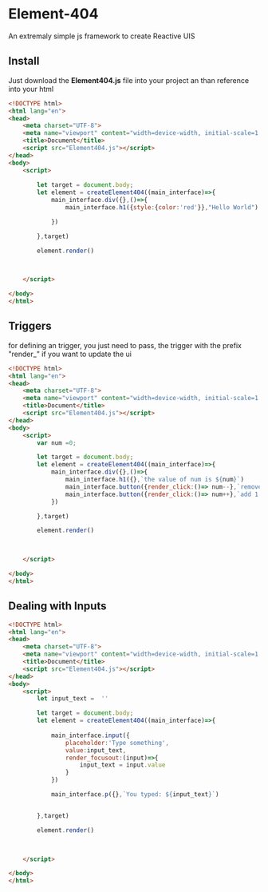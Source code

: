 # Element-404
An extremaly simple js framework to create Reactive UIS

## Install 

Just download the **Element404.js** file into your project an than reference into your html

```html
<!DOCTYPE html>
<html lang="en">
<head>
    <meta charset="UTF-8">
    <meta name="viewport" content="width=device-width, initial-scale=1.0">
    <title>Document</title>
    <script src="Element404.js"></script>
</head>
<body>
    <script>
        
        let target = document.body;
        let element = createElement404((main_interface)=>{
            main_interface.div({},()=>{
                main_interface.h1({style:{color:'red'}},"Hello World")

            })

        },target)

        element.render()
           


    </script>

</body>
</html>
```
## Triggers
for defining an trigger, you just need to pass, the trigger with the prefix "render_" if you want to update the ui

```html
<!DOCTYPE html>
<html lang="en">
<head>
    <meta charset="UTF-8">
    <meta name="viewport" content="width=device-width, initial-scale=1.0">
    <title>Document</title>
    <script src="Element404.js"></script>
</head>
<body>
    <script>
        var num =0;

        let target = document.body;
        let element = createElement404((main_interface)=>{
            main_interface.div({},()=>{
                main_interface.h1({},`the value of num is ${num}`)
                main_interface.button({render_click:()=> num--},`remove 1 from num`)
                main_interface.button({render_click:()=> num++},`add 1 to num`)
            })

        },target)

        element.render()
           


    </script>

</body>
</html>

```


## Dealing with Inputs 


```html
<!DOCTYPE html>
<html lang="en">
<head>
    <meta charset="UTF-8">
    <meta name="viewport" content="width=device-width, initial-scale=1.0">
    <title>Document</title>
    <script src="Element404.js"></script>
</head>
<body>
    <script>
        let input_text =  ''

        let target = document.body;
        let element = createElement404((main_interface)=>{
            
            main_interface.input({
                placeholder:'Type something',
                value:input_text,
                render_focusout:(input)=>{
                    input_text = input.value
                }
            })

            main_interface.p({},`You typed: ${input_text}`)


        },target)

        element.render()
           


    </script>

</body>
</html>
```